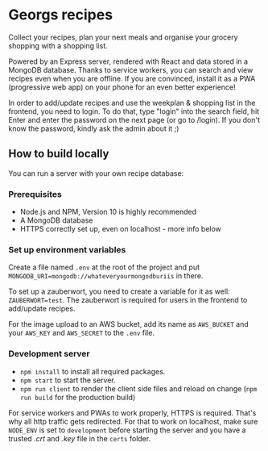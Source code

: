 # Georgs recipes

Collect your recipes, plan your next meals and organise your grocery shopping with a shopping list.

Powered by an Express server, rendered with React and data stored in a MongoDB database. Thanks to service workers, you can search and view recipes even when you are offline. If you are convinced, install it as a PWA (progressive web app) on your phone for an even better experience!

In order to add/update recipes and use the weekplan & shopping list in the frontend, you need to login. To do that, type "login" into the search field, hit Enter and enter the password on the next page (or go to /login). If you don't know the password, kindly ask the admin about it ;)

## How to build locally

You can run a server with your own recipe database:

### Prerequisites

* Node.js and NPM, Version 10 is highly recommended
* A MongoDB database
* HTTPS correctly set up, even on localhost - more info below

### Set up environment variables

Create a file named `.env` at the root of the project and put `MONGODB_URI=mongodb://whateveryourmongodburiis` in there.

To set up a zauberwort, you need to create a variable for it as well: `ZAUBERWORT=test`. The zauberwort is required for users in the frontend to add/update recipes.

For the image upload to an AWS bucket, add its name as `AWS_BUCKET` and your `AWS_KEY` and `AWS_SECRET` to the `.env` file.

### Development server

- `npm install` to install all required packages.
- `npm start` to start the server.
- `npm run client` to render the client side files and reload on change (`npm run build` for the production build)

For service workers and PWAs to work properly, HTTPS is required. That's why all http traffic gets redirected. For that to work on localhost, make sure `NODE_ENV` is set to `development` before starting the server and you have a trusted *.crt* and *.key* file in the `certs` folder.

